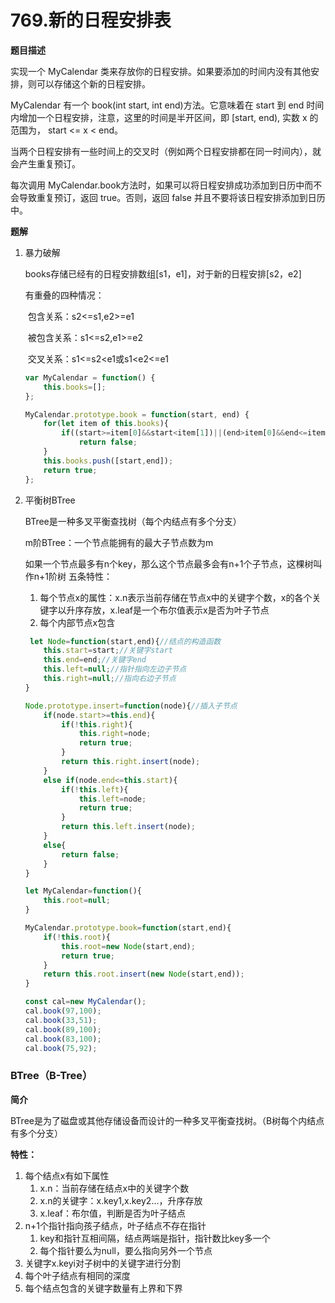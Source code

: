 # 769.新的日程安排表

**题目描述**

实现一个 MyCalendar 类来存放你的日程安排。如果要添加的时间内没有其他安排，则可以存储这个新的日程安排。

MyCalendar 有一个 book(int start, int end)方法。它意味着在 start 到 end 时间内增加一个日程安排，注意，这里的时间是半开区间，即 [start, end), 实数 x 的范围为，  start <= x < end。

当两个日程安排有一些时间上的交叉时（例如两个日程安排都在同一时间内），就会产生重复预订。

每次调用 MyCalendar.book方法时，如果可以将日程安排成功添加到日历中而不会导致重复预订，返回 true。否则，返回 false 并且不要将该日程安排添加到日历中。

**题解**

1. 暴力破解

   books存储已经有的日程安排数组[s1，e1]，对于新的日程安排[s2，e2]

   有重叠的四种情况：

   ​	包含关系：s2<=s1,e2>=e1

   ​	被包含关系：s1<=s2,e1>=e2

   ​	交叉关系：s1<=s2<e1或s1<e2<=e1

   ```javascript
   var MyCalendar = function() {
       this.books=[];
   };
   
   MyCalendar.prototype.book = function(start, end) {
       for(let item of this.books){
           if((start>=item[0]&&start<item[1])||(end>item[0]&&end<=item[1])||(start<=item[0]&&end>=item[1]))
               return false;
       }
       this.books.push([start,end]);
       return true;
   };
   ```

2. 平衡树BTree

   BTree是一种多叉平衡查找树（每个内结点有多个分支）

   m阶BTree：一个节点能拥有的最大子节点数为m

   如果一个节点最多有n个key，那么这个节点最多会有n+1个子节点，这棵树叫作n+1阶树
   五条特性：

   1. 每个节点x的属性：x.n表示当前存储在节点x中的关键字个数，x的各个关键字以升序存放，x.leaf是一个布尔值表示x是否为叶子节点
   2. 每个内部节点x包含

   ```javascript
    let Node=function(start,end){//结点的构造函数
       this.start=start;//关键字start
       this.end=end;//关键字end
       this.left=null;//指针指向左边子节点
       this.right=null;//指向右边子节点
   }
   
   Node.prototype.insert=function(node){//插入子节点
       if(node.start>=this.end){
           if(!this.right){
               this.right=node;
               return true;
           }
           return this.right.insert(node);
       }
       else if(node.end<=this.start){
           if(!this.left){
               this.left=node;
               return true;
           }
           return this.left.insert(node);
       }
       else{
           return false;
       }
   }
   
   let MyCalendar=function(){
       this.root=null;
   }
   
   MyCalendar.prototype.book=function(start,end){
       if(!this.root){
           this.root=new Node(start,end);
           return true;
       }
       return this.root.insert(new Node(start,end));
   }
   
   const cal=new MyCalendar();
   cal.book(97,100);
   cal.book(33,51);
   cal.book(89,100);
   cal.book(83,100);
   cal.book(75,92);
   ```

### BTree（B-Tree）

**简介**

BTree是为了磁盘或其他存储设备而设计的一种多叉平衡查找树。（B树每个内结点有多个分支）

**特性：**

1. 每个结点x有如下属性
   1. x.n：当前存储在结点x中的关键字个数
   2. x.n的关键字：x.key1,x.key2...，升序存放
   3. x.leaf：布尔值，判断是否为叶子结点
2. n+1个指针指向孩子结点，叶子结点不存在指针
   1. key和指针互相间隔，结点两端是指针，指针数比key多一个
   2. 每个指针要么为null，要么指向另外一个节点
3. 关键字x.keyi对子树中的关键字进行分割
4. 每个叶子结点有相同的深度
5. 每个结点包含的关键字数量有上界和下界